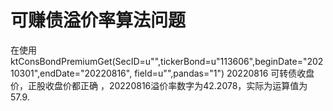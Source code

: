 # 可赚债溢价率算法问题

在使用ktConsBondPremiumGet(SecID=u"",tickerBond=u"113606",beginDate="20210301",endDate="20220816", field=u"",pandas="1") 20220816
可转债收盘价，正股收盘价都正确 ，20220816溢价率数字为42.2078，实际为运算值为57.9.
